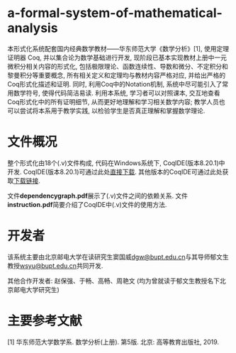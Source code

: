 # a-formal-system-of-mathematical-analysis
本形式化系统配套国内经典数学教材——华东师范大学《数学分析》\[1\], 使用定理证明器 Coq, 并以集合论为数学基础进行开发, 现阶段已基本实现教材上册中一元微积分相关内容的形式化, 
包括极限理论、函数连续性、导数和微分、不定积分和黎曼积分等重要概念, 所有相关定义和定理均与教材内容严格对应, 并给出严格的Coq形式化描述和证明.
同时, 利用Coq中的Notation机制, 系统中尽可能引入了常用数学符号, 使得代码简洁易读.
利用本系统, 学习者可以对照课本, 交互地查看Coq形式化中的所有证明细节, 从而更好地理解和学习相关数学内容;
教学人员也可以尝试将本系用于教学实践, 以检验学生是否真正理解和掌握数学理论.

# 文件概况
整个形式化由18个\(.v\)文件构成, 代码在Windows系统下, CoqIDE(版本8.20.1)中开发.
CoqIDE(版本8.20.1)可通过此处[直接下载](https://github.com/rocq-prover/platform/releases/download/2025.01.0/Coq-Platform-release-2025.01.0-version.8.20.2025.01-Windows-x86_64.exe).
其他版本的CoqIDE可通过此处获取[下载链接](https://rocq-prover.org/install#windows-vscode).

文件**dependencygraph.pdf**展示了\(.v\)文件之间的依赖关系. 文件**instruction.pdf**简要介绍了CoqIDE中(.v)文件的使用方法.

# 开发者
该系统主要由北京邮电大学在读研究生窦国威<dgw@bupt.edu.cn>与其导师郁文生教授<wsyu@bupt.edu.cn>共同开发.

其他合作开发者: 赵保强、于畅、高畅、周艳文 (均为曾就读于郁文生教授名下北京邮电大学研究生)

# 主要参考文献
\[1\] 华东师范大学数学系. 数学分析(上册). 第5版. 北京: 高等教育出版社, 2019. 
